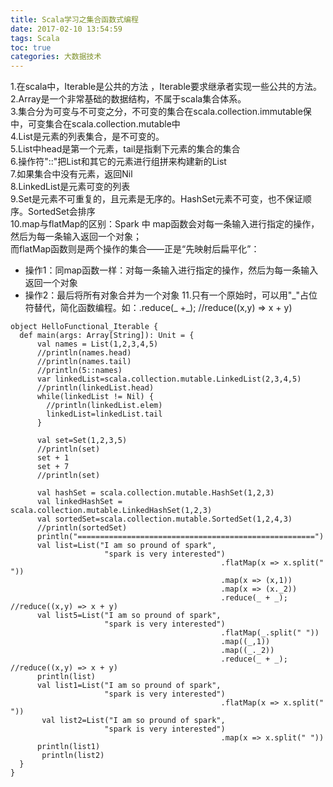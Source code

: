 ```yaml
---
title: Scala学习之集合函数式编程
date: 2017-02-10 13:54:59
tags: Scala
toc: true
categories: 大数据技术
---
```

1.在scala中，Iterable是公共的方法   	，Iterable要求继承者实现一些公共的方法。
2.Array是一个非常基础的数据结构，不属于scala集合体系。  
3.集合分为可变与不可变之分，不可变的集合在scala.collection.immutable保中，可变集合在scala.collection.mutable中  
4.List是元素的列表集合，是不可变的。  
5.List中head是第一个元素，tail是指剩下元素的集合的集合  
6.操作符"::"把List和其它的元素进行组拼来构建新的List  
7.如果集合中没有元素，返回Nil  
8.LinkedList是元素可变的列表  
9.Set是元素不可重复的，且元素是无序的。HashSet元素不可变，也不保证顺序。SortedSet会排序  
10.map与flatMap的区别：Spark 中 map函数会对每一条输入进行指定的操作，然后为每一条输入返回一个对象；  
而flatMap函数则是两个操作的集合——正是“先映射后扁平化”：
- 操作1：同map函数一样：对每一条输入进行指定的操作，然后为每一条输入返回一个对象
- 操作2：最后将所有对象合并为一个对象
11.只有一个原始时，可以用"\_"占位符替代，简化函数编程。如：.reduce(_ +\_); //reduce((x,y) => x + y)  
<!-- more -->
```
object HelloFunctional_Iterable {
  def main(args: Array[String]): Unit = {
      val names = List(1,2,3,4,5)
      //println(names.head)
      //println(names.tail)
      //println(5::names)
      var linkedList=scala.collection.mutable.LinkedList(2,3,4,5)
      //println(linkedList.head)
      while(linkedList != Nil) {
        //println(linkedList.elem)
        linkedList=linkedList.tail
      }

      val set=Set(1,2,3,5)
      //println(set)
      set + 1
      set + 7
      //println(set)

      val hashSet = scala.collection.mutable.HashSet(1,2,3)
      val linkedHashSet = scala.collection.mutable.LinkedHashSet(1,2,3)
      val sortedSet=scala.collection.mutable.SortedSet(1,2,4,3)
      //println(sortedSet)
      println("=====================================================")
      val list=List("I am so pround of spark",
                     "spark is very interested")
                                               .flatMap(x => x.split(" "))
                                               .map(x => (x,1))
                                               .map(x => (x._2))
                                               .reduce(_ + _); //reduce((x,y) => x + y)
      val list5=List("I am so pround of spark",
                     "spark is very interested")
                                               .flatMap(_.split(" "))
                                               .map((_,1))
                                               .map((_._2))
                                               .reduce(_ + _); //reduce((x,y) => x + y)
      println(list)
      val list1=List("I am so pround of spark",
                     "spark is very interested")
                                               .flatMap(x => x.split(" "))
       val list2=List("I am so pround of spark",
                     "spark is very interested")
                                               .map(x => x.split(" "))
      println(list1)
       println(list2)
  }
}
```
